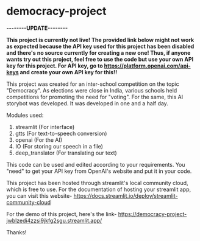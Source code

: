 # democracy-project

****--------UPDATE--------****

**This project is currently not live! The provided link below might not work as expected because the API key used for this project has been disabled and there's no source currently for creating a new one! Thus, if anyone wants try out this project, feel free to use the code but use your own API key for this project. For API key, go to https://platform.openai.com/api-keys and create your own API key for this!!**

This project was created for an inter-school competition on the topic "Democracy". As elections were close in India, various schools held competitions for promoting the need for "voting". For the same, this AI storybot was developed. It was developed in one and a half day.

Modules used:
1) streamlit (For interface)
2) gtts (For text-to-speech conversion)
3) openai (For the AI)
4) IO (For storing our speech in a file)
5) deep_translator (For translating our text)

This code can be used and edited according to your requirements. You "need" to get your API key from OpenAI's website and put it in your code.

This project has been hosted through streamlit's local community cloud, which is free to use. For the documentation of hosting your streamlit app, you can visit this website- https://docs.streamlit.io/deploy/streamlit-community-cloud

For the demo of this project, here's the link- https://democracy-project-jwblzedi4zzsi9jkfg2sgu.streamlit.app/


Thanks!
